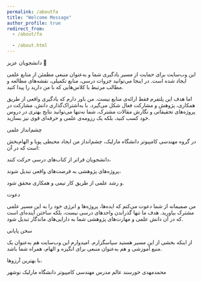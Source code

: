 ```yaml
---
permalink: /aboutfa
title: "Welcome Message"
author_profile: true
redirect_from: 
  - /about/fa
  
  - /about.html
---
```







دانشجویان عزیز 🌱

این وب‌سایت برای حمایت از مسیر یادگیری شما و به‌عنوان منبعی مطمئن از منابع علمی ایجاد شده است.
در اینجا می‌توانید جزوات درسی، منابع تکمیلی، نقشه‌های مطالعه و مطالب مرتبط با کلاس‌هایی که با من دارید را پیدا کنید.

اما هدف این پلتفرم فقط ارائه‌ی منابع نیست. من باور دارم که یادگیری واقعی از طریق همکاری، پژوهش و مشارکت فعال شکل می‌گیرد. با به‌اشتراک‌گذاری دانش، مشارکت در پروژه‌های تحقیقاتی و نگارش مقالات مشترک، شما نه‌تنها می‌توانید نتایج بهتری در دروس خود کسب کنید، بلکه یک رزومه‌ی علمی و حرفه‌ای قوی نیز بسازید.

چشم‌انداز علمی

در گروه مهندسی کامپیوتر دانشگاه مارلیک، چشم‌انداز من ایجاد محیطی پویا و الهام‌بخش است که در آن:

دانشجویان فراتر از کتاب‌های درسی حرکت کنند،

پروژه‌های پژوهشی به فرصت‌های واقعی تبدیل شوند،

و رشد علمی از طریق کار تیمی و همکاری محقق شود.

دعوت

من صمیمانه از شما دعوت می‌کنم که ایده‌ها، پروژه‌ها و انرژی خود را به این مسیر علمی مشترک بیاورید. هدف ما تنها گذراندن واحدهای درسی نیست، بلکه ساختن آینده‌ای است که در آن دانش علمی و مهارت‌های پژوهشی شما به دارایی‌های ماندگار تبدیل شود.

سخن پایانی

از اینکه بخشی از این مسیر هستید سپاسگزارم. امیدوارم این وب‌سایت هم به‌عنوان یک منبع آموزشی و هم به‌عنوان منبعی برای انگیزه و الهام، همراه شما باشد.

با بهترین آرزوها،

محمدمهدی خورسند عالم
مدرس مهندسی کامپیوتر
دانشگاه مارلیک نوشهر
